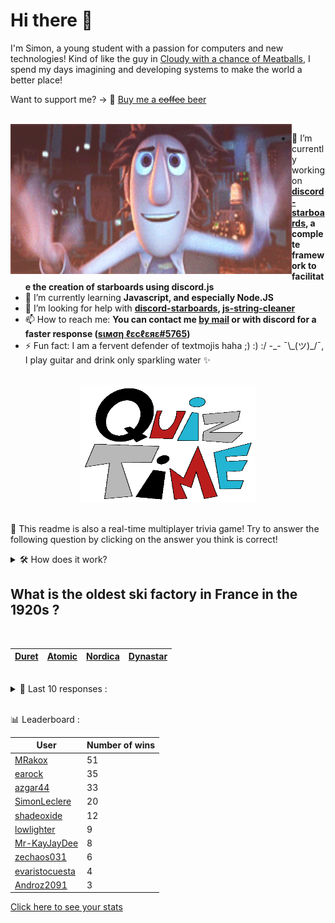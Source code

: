# Hi there 👋

I'm Simon, a young student with a passion for computers and new technologies!
Kind of like the guy in [Cloudy with a chance of Meatballs](https://www.youtube.com/watch?v=dQw4w9WgXcQ), I spend my days imagining and developing systems to make the world a better place!

Want to support me? -> 🍺 [Buy me a ~~coffee~~ beer](https://www.buymeacoffee.com/SimonLeclere)

<br>

<img width="450" height="240" src="./assets/cloudyWithAChanceOfMeatBalls.gif" align=left>

- 🔭 I’m currently working on **[discord-starboards](https://github.com/SimonLeclere/discord-starboards), a complete framework to facilitate the creation of starboards using discord.js**
- 🌱 I’m currently learning **Javascript, and especially Node.JS**
- 🤔 I’m looking for help with **[discord-starboards](https://github.com/SimonLeclere/discord-starboards), [js-string-cleaner](https://github.com/SimonLeclere/Js-String-Cleaner)**
- 📫 How to reach me: **You can contact me [by mail](mailto:simon-leclere@orange.fr) or with discord for a faster response ([sιмση ℓεcℓεяε#5765](https://discord.com/invite/U2VGrkT))**
- ⚡ Fun fact: I am a fervent defender of textmojis haha ;) :) :/ -\_- ¯\\\_(ツ)\_/¯, I play guitar and drink only sparkling water ✨

<br>

<center><img width="280" height="187" src="./assets/quizTime.gif"></center>

<br>

🎲 This readme is also a real-time multiplayer trivia game! Try to answer the following question by clicking on the answer you think is correct!
<details>
  <summary>🛠️ How does it work?</summary>
  Each answer is a link to a pre-filled issue. When you press "Submit new issue", it triggers a Github action workflow that compares your answer with the correct answer, finds a new question and updates the readme.md file. Not bad huh?! This whole process only takes about 20 seconds!
</details>

## What is the oldest ski factory in France in the 1920s ?

<br>

| [Duret](https://github.com/SimonLeclere/SimonLeclere/issues/new?title=quiz%7C149%7CDuret&body=Just%20click%20'Submit%20new%20issue'.) | [Atomic](https://github.com/SimonLeclere/SimonLeclere/issues/new?title=quiz%7C149%7CAtomic&body=Just%20click%20'Submit%20new%20issue'.) | [Nordica](https://github.com/SimonLeclere/SimonLeclere/issues/new?title=quiz%7C149%7CNordica&body=Just%20click%20'Submit%20new%20issue'.) | [Dynastar](https://github.com/SimonLeclere/SimonLeclere/issues/new?title=quiz%7C149%7CDynastar&body=Just%20click%20'Submit%20new%20issue'.) |
| - | - | - | - | 

<br>

<details>
  <summary>📒 Last 10 responses :</summary>

- **HideakiAtsuyo** answered **Cipher** to `Which Atlante from the Marvel Universe can lift up to fourteen tons in the air ?` (Wrong answer)
- **HideakiAtsuyo** answered **Summer** to `During what season of the year can we hear the owl scream ?` (Wrong answer)
- **HideakiAtsuyo** answered **Become an assassin** to `In cinema, what is the purpose of the fight club managed by the enigmatic Tyler Durden ?` (Wrong answer)
- **HideakiAtsuyo** answered **Golf** to `What sport is sending a small white ball into a hole ?` (Good answer)
- **HideakiAtsuyo** answered **Chandelier** to `Which of these items is not part of the weapons in the Cluedo board game ?` (Wrong answer)
- **HideakiAtsuyo** answered **Planchet** to `What is the name of D'Artagnan's valet created by Alexandre Dumas ?` (Good answer)
- **SimonLeclere** answered **3,500** to `How many plates for lunch were loaded aboard the Titanic ?` (Wrong answer)
- **SimonLeclere** answered **Tintin in Tibet** to `In what adventure does Tintin find himself facing an impressive Yeti ?` (Good answer)
- **azgar44** answered **Favre** to `Which of these writers was 40 years old when Gustave Flaubert was born ?` (Wrong answer)
- **shadeoxide** answered **Paws** to `Why do martens sometimes kill chickens ?` (Wrong answer)

</details>

<br>

📊 Leaderboard :

| User | Number of wins |
|-|-|
| [MRakox](https://github.com/MRakox) | 51 |
| [earock](https://github.com/earock) | 35 |
| [azgar44](https://github.com/azgar44) | 33 |
| [SimonLeclere](https://github.com/SimonLeclere) | 20 |
| [shadeoxide](https://github.com/shadeoxide) | 12 |
| [lowlighter](https://github.com/lowlighter) | 9 |
| [Mr-KayJayDee](https://github.com/Mr-KayJayDee) | 8 |
| [zechaos031](https://github.com/zechaos031) | 6 |
| [evaristocuesta](https://github.com/evaristocuesta) | 4 |
| [Androz2091](https://github.com/Androz2091) | 3 |

[Click here to see your stats](https://github.com/SimonLeclere/SimonLeclere/issues/new?title=MyStats&body=Just%20click%20%27Submit%20new%20issue%27.)
